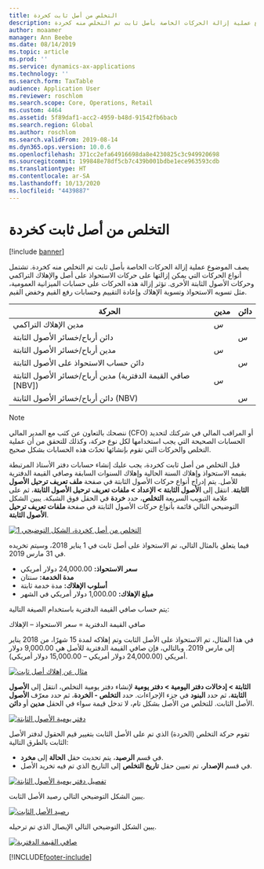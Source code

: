 ```yaml
---
title: التخلص من أصل ثابت كخردة
description: يصف الموضوع عملية إزالة الحركات الخاصة بأصل ثابت تم التخلص منه كخردة.
author: moaamer
manager: Ann Beebe
ms.date: 08/14/2019
ms.topic: article
ms.prod: ''
ms.service: dynamics-ax-applications
ms.technology: ''
ms.search.form: TaxTable
audience: Application User
ms.reviewer: roschlom
ms.search.scope: Core, Operations, Retail
ms.custom: 4464
ms.assetid: 5f89daf1-acc2-4959-b48d-91542fb6bacb
ms.search.region: Global
ms.author: roschlom
ms.search.validFrom: 2019-08-14
ms.dyn365.ops.version: 10.0.6
ms.openlocfilehash: 371cc2efa64916698da8e4230825c3c949920698
ms.sourcegitcommit: 199848e78df5cb7c439b001bdbe1ece963593cdb
ms.translationtype: HT
ms.contentlocale: ar-SA
ms.lasthandoff: 10/13/2020
ms.locfileid: "4439887"
---
```

# <a name="dispose-of-a-fixed-asset-as-scrap"></a>التخلص من أصل ثابت كخردة

[!include [banner](../includes/banner.md)]

يصف الموضوع عملية إزالة الحركات الخاصة بأصل ثابت تم التخلص منه كخردة. تشتمل أنواع الحركات التي يمكن إزالتها على حركات الاستحواذ على أصل والإهلاك التراكمي وحركات الأصول الثابتة الأخرى. تؤثر إزالة هذه الحركات على حسابات الميزانية العمومية، مثل تسويه الاستحواذ وتسوية الإهلاك وإعادة التقييم وحسابات رفع القيم وخفض القيم.

| الحركة                                         | مدين | دائن |
|-----------------------------------------------------|-------------|--------------|
| مدين الإهلاك التراكمي                        | س           |              |
| دائن أرباح/خسائر الأصول الثابتة                          |             | س            |
| مدين أرباح/خسائر الأصول الثابتة                          | س           |              |
| دائن حساب الاستحواذ على الأصول الثابتة                 |             | س            |
| مدين أرباح/خسائر الأصول الثابتة (صافي القيمة الدفترية \[NBV\]) | س           |              |
| دائن أرباح/خسائر الأصول الثابتة (NBV)                    |             | س            |

> [!NOTE]
> ننصحك بالتعاون عن كثب مع المدير المالي (CFO) أو المراقب المالي في شركتك لتحديد الحسابات الصحيحة التي يجب استخدامها لكل نوع حركة، وكذلك للتحقق من أن عملية التخلص والحركات التي تقوم بإنشائها تحدّث هذه الحسابات بشكل صحيح.

قبل التخلص من أصل ثابت كخردة، يجب عليك إنشاء حسابات دفتر الأستاذ المرتبطة بقيمه الاستحواذ وإهلاك السنة الحالية وإهلاك السنوات السابقة وصافي القيمة الدفترية للأصل. يتم إدراج أنواع حركات الأصول الثابتة في صفحة **ملف تعريف ترحيل الأصول الثابتة‬**. انتقل إلى **الأصول الثابتة \> الإعداد \> ملفات تعريف ترحيل الأصول الثابتة**، ثم على علامة التبويب السريعة **التخلص‬**، حدد **خردة** في الحقل فوق الشبكة. يبين الشكل التوضيحي التالي قائمة بأنواع حركات الأصول الثابتة في صفحة **ملفات تعريف ترحيل الأصول الثابتة**.


[![التخلص من أصل كخردة، الشكل التوضيحي 1](./media/Fixed_asset_Disposal_scrap_scenario_1.png)](./media/Fixed_asset_Disposal_scrap_scenario_1.png)

فيما يتعلق بالمثال التالي، تم الاستحواذ على أصل ثابت في 1 يناير 2018، وسيتم تخريده في 31 مارس 2019.

- **سعر الاستحواذ:** 24,000.00 دولار أمريكي
- **مدة الخدمة:** سنتان
- **أسلوب الإهلاك:** مدة خدمة ثابتة
- **مبلغ الإهلاك:** 1,000.00 دولار أمريكي في الشهر

يتم حساب صافي القيمة الدفترية باستخدام الصيغة التالية:

صافي القيمة الدفترية = سعر الاستحواذ – الإهلاك

في هذا المثال، تم الاستحواذ على الأصل الثابت وتم إهلاكه لمدة 15 شهرًا، من 2018 يناير إلى مارس 2019. وبالتالي، فإن صافي القيمة الدفترية للأصل هي 9,000.00 دولار أمريكي (24,000.00 دولار أمريكي – 15,000.00 دولار أمريكي).

[![مثال عن إهلاك أصل ثابت](./media/Fixed_asset_Disposal_scrap_scenario_2.png)](./media/Fixed_asset_Disposal_scrap_scenario_2.png)


لإنشاء دفتر يومية التخلص، انتقل إلى **الأصول‏‎ الثابتة \> إدخالات دفتر اليومية \> دفتر يومية الأصول‏‎ الثابتة**، ثم حدد **البنود** في جزء الإجراءات. حدد **التخلص - الخردة‬**، ثم حدد معرّف الأصل الثابت. للتخلص من الأصل بشكل تام، لا تدخل قيمة سواء في الحقل **مدين** أو **دائن**.

[![دفتر يومية الأصول الثابتة](./media/Fixed_asset_Disposal_scrap_scenario_3.png)](./media/Fixed_asset_Disposal_scrap_scenario_3.png)

تقوم حركة التخلص (الخردة) الذي تم على الأصل الثابت بتغيير قيم الحقول لدفتر الأصل الثابت بالطرق التالية:

- في قسم **الرصيد**، يتم تحديث حقل **الحالة** إلى **مخرد‬**.
- في قسم **الإصدار‬**، تم تعيين حقل **تاريخ التخلص** إلى التاريخ الذي تم فيه تخريد الأصل.

[![تفصيل دفتر يومية الأصول الثابتة](./media/Fixed_asset_Disposal_scrap_scenario_4.png)](./media/Fixed_asset_Disposal_scrap_scenario_4.png)

يبين الشكل التوضيحي التالي رصيد الأصل الثابت.

[![رصيد الأصل الثابت](./media/Fixed_asset_Disposal_scrap_scenario_5.png)](./media/Fixed_asset_Disposal_scrap_scenario_5.png)

يبين الشكل التوضيحي التالي الإيصال الذي تم ترحيله.

[![صافي القيمة الدفترية](./media/Fixed_asset_Disposal_scrap_scenario_6.png)](./media/Fixed_asset_Disposal_scrap_scenario_6.png)


[!INCLUDE[footer-include](../../includes/footer-banner.md)]
